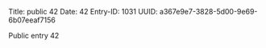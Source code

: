 Title: public 42
Date: 42
Entry-ID: 1031
UUID: a367e9e7-3828-5d00-9e69-6b07eeaf7156

Public entry 42
